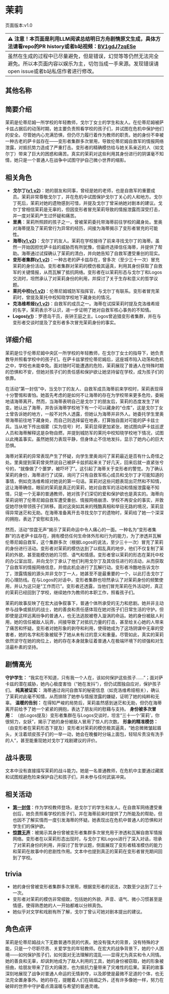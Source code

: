 # 茉莉
页面版本:v1.0
 

| :warning: 注意！本页面是利用LLM阅读总结明日方舟剧情原文生成，具体方法请看repo的PR history或者b站视频：[BV1gdJ7zqESe](https://www.bilibili.com/video/BV1gdJ7zqESe/)         |
|:----------------------------|
| 虽然在生成的过程中已尽量避免，但是错误，幻觉等等仍然无法完全避免。所以本页面内容以娱乐为主，切勿当成一手来源。发现错误请open issue或者b站私信作者进行修改。|



## 其他名称

## 简要介绍
茉莉是伦蒂尼姆一所学校的年轻教师，戈尔丁女士的学生和友人。在伦蒂尼姆被萨卡兹占据后的动荡时期，她主要负责照看学校的孩子们，并试图在危机中保护他们的安全。尽管她内心充满恐惧，但仍尽力履行着作为教师的职责。她的身份不幸被一种古老的萨卡兹存在——变形者集群多次冒用，导致伦蒂尼姆自救军的情报网络泄露，对抵抗势力造成了严重打击。变形者的精确模仿给与她关系亲近的人（如戈尔丁）带来了巨大的困惑和痛苦。真实的茉莉对这些利用其身份进行的阴谋毫不知情，她只是一个普通人在战争中试图守护自己微小世界的缩影。
## 相关角色
-   **戈尔丁([v1](extended_char_ge_er_ding.md),[v2](../char_v3/extended_char_ge_er_ding.md))**：她的朋友和同事，曾经是她的老师，也是自救军的重要成员。茉莉非常尊敬戈尔丁，并在危机中试图保护戈尔丁关心的人和地方。戈尔丁死后，茉莉对她的遗物感到可惜，并提及戈尔丁曾采纳她对剧本的建议。戈尔丁曾相信茉莉是无辜的，但因变形者冒充茉莉导致的情报泄露而深受打击，并一度对茉莉产生过怀疑和痛苦。
-   **里奥**：茉莉所照顾的孩子之一，曾被茉莉委托带海蒂前往学校的藏身处。里奥对海蒂提及了茉莉曾行为异常的经历，间接为海蒂揭示了变形者冒充的可能性。
-   **海蒂([v1](char_4045_heidi.md),[v2](../char_v3/char_4045_heidi.md))**：戈尔丁的友人。茉莉在学校接待了前来寻找戈尔丁的海蒂。虽然一开始因担忧萨卡兹的威胁而有所犹豫，但最终选择信任海蒂，并提供了帮助。海蒂通过试探确认了茉莉的清白，并向她告知了自救军遭受重创的现实。
-   **变形者集群([v1](extended_char_bian_xing_zhe_ji_qun.md),[v2](../char_v3/extended_char_bian_xing_zhe_ji_qun.md))**：一种古老的萨卡兹存在，曾多次（至少三十一次）冒充茉莉的身份活动。变形者集群对茉莉的模仿极其逼真，利用其身份获取了自救军的关键情报，从而瓦解了抵抗网络。变形者在以茉莉形态与戈尔丁和Logos交流时，坦然承认了对茉莉身份的利用，并探讨了关于生存和意义的哲学议题。
-   **莱托中校([v1](extended_char_lai_tuo_zhong_xiao.md),[v2](../char_v3/extended_char_lai_tuo_zhong_xiao.md))**：伦蒂尼姆城防军指挥官，与戈尔丁有联系。变形者冒充茉莉时，曾提及莱托中校知晓学校地下藏身处的情况。
-   **克洛维希娅([v1](extended_char_ke_luo_wei_xi_ya.md),[v2](../char_v3/extended_char_ke_luo_wei_xi_ya.md))**：自救军的成员之一。海蒂在试探茉莉时提及克洛维希娅的名字，茉莉表示不认识，进一步证明了她对自救军核心事务的不知情。
-   **Logos([v1](extended_char_Logos.md))**：罗德岛干员，丧钟王庭之主。Logos曾追猎变形者集群，并在与变形者交谈时提及了变形者多次冒充茉莉身份的事实。
## 详细介绍
茉莉是位于伦蒂尼姆中央区一所学校的年轻教师，在戈尔丁女士的指导下，她负责教导并照看学校中的孩子们。在萨卡兹掌控伦蒂尼姆后，这座城市陷入动荡和危机之中，学校也未能幸免。面对随时可能遭遇的危险，茉莉展现了普通人在特殊时期的恐惧和不安，但她对孩子们的责任感和保护欲让她坚持留在学校，成为孩子们的依靠。

在活动“第一封信”中，当戈尔丁的友人、自救军成员海蒂前来学校时，茉莉表现得十分警惕和害怕。她首先考虑的是如何不让海蒂的存在为学校带来更多危险，委婉地请海蒂离开。然而，当海蒂表明自己是戈尔丁的朋友后，茉莉的态度发生了转变。她认出了海蒂，并告诉海蒂学校地下有一个可以藏身的“仓库”，这是戈尔丁女士曾告诉她的地方，一般不对外人透露，但她认为海蒂并非外人。她委托学生里奥带海蒂前往地下藏身处，而自己则选择留在地表，打算独自面对可能的萨卡兹士兵。当从地下传出烟雾（实为信号）时，茉莉显得更加紧张，她试图向萨卡兹巡逻人员和海蒂解释这是杂物自燃，并提到城防军的莱托中校知晓学校地下情况，试图以此掩盖事实。虽然她努力表现平静，但身体止不住地发抖，显示了她内心的巨大恐惧。

海蒂对茉莉的异常表现产生了怀疑，向学生里奥询问了茉莉最近是否有什么奇怪之处。里奥提到茉莉曾突然说自己被萨卡兹抓起来关了好几天，回来后就一直紧张兮兮的，“就像做了个噩梦，被吓坏了”。这引起了海蒂关于变形者的警觉。为了确认茉莉的身份，海蒂进行了试探，询问了只有自救军核心成员和戈尔丁才可能知道的事情，例如克洛维希娅对她说的第一句话。茉莉对这些问题表现出茫然和不知情，这让海蒂确信，眼前的茉莉是真正的茉莉，她对自救军的活动和情报泄露毫不知情，只是一个无辜的普通教师，她对孩子们深切的爱和保护欲也是真实的。海蒂向茉莉说明了伦蒂尼姆自救军遭受重创、情报网络崩溃、学校不再安全的事实，并敦促她尽快带领孩子们转移。面对这突如其来的残酷真相和举目无路的境况，茉莉显得异常迷茫和无助。在海蒂准备离开去寻找戈尔丁的遗物时，茉莉给了她一个深深的拥抱，表达了安慰和支持。

然而，活动“惊霆无声”揭示了茉莉命运中令人痛心的一面。一种名为“变形者集群”的古老萨卡兹存在，拥有模仿任何生命体外形和行为的能力，为了渗透并瓦解伦蒂尼姆自救军，这个集群多次（根据Logos的说法，至少三十一次）冒充了茉莉的身份进行活动。变形者对茉莉的模仿达到了以假乱真的地步，他们不仅复制了茉莉的外貌，甚至能模仿她的习惯、语气和情感。变形者曾以茉莉的形态在莱托中校的办公室出现，并向戈尔丁承认了他们利用戈尔丁及其信任进行的活动，从而获取了自救军的情报网络信息，并借此机会进行了瓦解行动。变形者冷酷地告诉戈尔丁，泄露情报的源头并非戈尔丁一人，她甚至不是最重要的一个，以此打击戈尔丁的心理防线。在与Logos的对话中，变形者集群也坦然承认了对茉莉身份的频繁使用，并认为这只是“工作而已”。变形者还透露，当他们冒充茉莉在外活动时，真正的茉莉已经回到了学校，继续她作为教师的本职工作，照看孩子们。

茉莉的故事反映了在宏大战争叙事下，普通个体所承受的无力和悲剧。她并非主动参与战争或抵抗的战士，她的善良和责任感体现在她对孩子们日常生活的守护。但即使是这样远离纷争的普通人，也无法逃脱被卷入漩涡的命运。她的身份被敌人利用，她的信任被敌人玩弄，间接导致了对抵抗力量的打击，甚至给关心她的人带来了痛苦和怀疑。变形者对她形象的剥夺和利用，使得她成为了这场阴谋中无辜的受害者，她的名字和形象被赋予了她从未有过的意义和重量。尽管如此，真实的茉莉依然坚守在她的岗位上，她的存在本身就象征着普通人在极端环境下的顽强和对生活最朴素的坚持。
## 剧情高光
**守护学生：** “我实在不知道，只有我一个人在，该如何保护这些孩子......”；面对萨卡兹的潜在威胁，她内心极度害怕（“她在发抖”），但仍试图独自应对，保护孩子们。
**纯真被证实：** 海蒂通过询问自救军的秘密信息（如克洛维希娅相关），确认了茉莉对此毫不知情，从而排除了她参与情报泄露的嫌疑，证明了她的纯粹和无辜。
**温暖的告别：** 在得知严峻的局势后，茉莉虽然感到迷茫和无助，但仍在海蒂离开前给予了她一个紧紧的拥抱，表达了朋友间的慰藉与支持。
**身份被多次冒用：** （由Logos提及）变形者集群在与Logos交谈时，坦言“三十一个‘茉莉’，你很努力，女妖”，揭示了她的身份被敌人冒用了惊人的次数。
**形象的精准模仿：** （由变形者在茉莉形态下提及）变形者对茉莉的模仿极其逼真，“她总微微皱起眉头，关注着顽皮孩子们的一举一动，她会在晚餐时分端上面包，轻轻斥责没有洗手的人”，甚至能重现她对戈尔丁戏剧建议的评价。
## 战斗表现
文本中没有直接描写茉莉的战斗能力。她是一名普通教师，在危机中主要通过藏匿和试图规避危险来保护自己和孩子们，并未参与任何武装冲突。
## 相关活动
-   **[第一封信](../stories/story_heidi_set_1.md)**：作为学校教师登场，是戈尔丁的学生和友人。在自救军网络遭受重创后，她负责照看学校的孩子们，并在海蒂前来时提供了力所能及的帮助，但也因不了解实情而一度引发海蒂的怀疑。她表现出在危机中普通人的恐惧和对学生们的保护欲。
-   **[惊霆无声](../stories/main_12.md)**：被揭示其身份曾被变形者集群多次冒充用于渗透和瓦解自救军情报网络。变形者在以茉莉形态出现时，与戈尔丁和Logos进行了深入对话，坦承了对茉莉身份的利用，并探讨了哲学议题，侧面展现了变形者精准模仿的能力和茉莉在故事中的悲剧性作用。文本中也提到真正的茉莉在变形者冒充期间回到了学校。
## trivia
-   她的身份曾被变形者集群多次冒用，根据变形者的说法，次数至少达到了三十一次。
-   变形者对茉莉的模仿非常细致，包括她的外貌、声音、语气、微小习惯甚至是情感，使得熟悉她的人一开始都难以分辨真伪。
-   她似乎对文学和戏剧有所了解，戈尔丁曾认可她对剧本提出的建议。
## 角色点评
茉莉是伦蒂尼姆战火下无数普通市民的代表。她没有强大的背景，没有特殊的才能，只是一个尽职尽责、关爱学生的年轻教师。在宏大的战争背景下，她的个人困境——如何保护孩子们，如何面对无法理解的混乱——显得尤为真实和令人同情。她的善良和无辜，却讽刺地成为了敌人利用的工具，她的身份被窃取，她的形象被扭曲，给朋友带来了巨大的痛苦，也为抵抗力量带来了灾难性的后果。茉莉的故事深刻地展现了战争对普通人命运的无情剥夺，以及即使是最微不足道的个体，也无法完全置身事外。她的存在，提醒着人们在硝烟之外，还有许多像她一样，努力在破碎的世界中守护着点滴温暖与希望的普通灵魂。